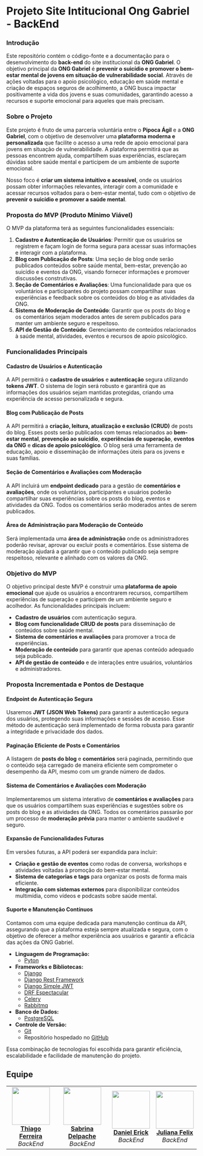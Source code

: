 # Projeto Site Intitucional Ong Gabriel - BackEnd

### Introdução

Este repositório contém o código-fonte e a documentação para o desenvolvimento do **back-end** do site institucional da **ONG Gabriel**. O objetivo principal da **ONG Gabriel** é **prevenir o suicídio e promover o bem-estar mental de jovens em situação de vulnerabilidade social**. Através de ações voltadas para o apoio psicológico, educação em saúde mental e criação de espaços seguros de acolhimento, a ONG busca impactar positivamente a vida dos jovens e suas comunidades, garantindo acesso a recursos e suporte emocional para aqueles que mais precisam.

### Sobre o Projeto

Este projeto é fruto de uma parceria voluntária entre o **Pipoca Ágil** e a **ONG Gabriel**, com o objetivo de desenvolver uma **plataforma moderna e personalizada** que facilite o acesso a uma rede de apoio emocional para jovens em situação de vulnerabilidade. A plataforma permitirá que as pessoas encontrem ajuda, compartilhem suas experiências, esclareçam dúvidas sobre saúde mental e participem de um ambiente de suporte emocional.

Nosso foco é **criar um sistema intuitivo e acessível**, onde os usuários possam obter informações relevantes, interagir com a comunidade e acessar recursos voltados para o bem-estar mental, tudo com o objetivo de **prevenir o suicídio e promover a saúde mental**.

### Proposta do MVP (Produto Mínimo Viável)

O MVP da plataforma terá as seguintes funcionalidades essenciais:

1. **Cadastro e Autenticação de Usuários**: Permitir que os usuários se registrem e façam login de forma segura para acessar suas informações e interagir com a plataforma.
2. **Blog com Publicação de Posts**: Uma seção de blog onde serão publicados conteúdos sobre saúde mental, bem-estar, prevenção ao suicídio e eventos da ONG, visando fornecer informações e promover discussões construtivas.
3. **Seção de Comentários e Avaliações**: Uma funcionalidade para que os voluntários e participantes do projeto possam compartilhar suas experiências e feedback sobre os conteúdos do blog e as atividades da ONG.
4. **Sistema de Moderação de Conteúdo**: Garantir que os posts do blog e os comentários sejam moderados antes de serem publicados para manter um ambiente seguro e respeitoso.
5. **API de Gestão de Conteúdo**: Gerenciamento de conteúdos relacionados à saúde mental, atividades, eventos e recursos de apoio psicológico.

### Funcionalidades Principais

#### Cadastro de Usuários e Autenticação

A API permitirá o **cadastro de usuários** e **autenticação** segura utilizando **tokens JWT**. O sistema de login será robusto e garantirá que as informações dos usuários sejam mantidas protegidas, criando uma experiência de acesso personalizada e segura.

#### Blog com Publicação de Posts

A API permitirá a **criação, leitura, atualização e exclusão (CRUD)** de posts do blog. Esses posts serão publicados com temas relacionados ao **bem-estar mental**, **prevenção ao suicídio**, **experiências de superação**, **eventos da ONG** e **dicas de apoio psicológico**. O blog será uma ferramenta de educação, apoio e disseminação de informações úteis para os jovens e suas famílias.

#### Seção de Comentários e Avaliações com Moderação

A API incluirá um **endpoint dedicado** para a gestão de **comentários e avaliações**, onde os voluntários, participantes e usuários poderão compartilhar suas experiências sobre os posts do blog, eventos e atividades da ONG. Todos os comentários serão moderados antes de serem publicados.

#### Área de Administração para Moderação de Conteúdo

Será implementada uma **área de administração** onde os administradores poderão revisar, aprovar ou excluir posts e comentários. Esse sistema de moderação ajudará a garantir que o conteúdo publicado seja sempre respeitoso, relevante e alinhado com os valores da ONG.

### Objetivo do MVP

O objetivo principal deste MVP é construir uma **plataforma de apoio emocional** que ajude os usuários a encontrarem recursos, compartilhem experiências de superação e participem de um ambiente seguro e acolhedor. As funcionalidades principais incluem:

- **Cadastro de usuários** com autenticação segura.
- **Blog com funcionalidade CRUD de posts** para disseminação de conteúdos sobre saúde mental.
- **Sistema de comentários e avaliações** para promover a troca de experiências.
- **Moderação de conteúdo** para garantir que apenas conteúdo adequado seja publicado.
- **API de gestão de conteúdo** e de interações entre usuários, voluntários e administradores.

### Proposta Incrementada e Pontos de Destaque

#### Endpoint de Autenticação Segura

Usaremos **JWT (JSON Web Tokens)** para garantir a autenticação segura dos usuários, protegendo suas informações e sessões de acesso. Esse método de autenticação será implementado de forma robusta para garantir a integridade e privacidade dos dados.

#### Paginação Eficiente de Posts e Comentários

A listagem de **posts do blog** e **comentários** será paginada, permitindo que o conteúdo seja carregado de maneira eficiente sem comprometer o desempenho da API, mesmo com um grande número de dados.

#### Sistema de Comentários e Avaliações com Moderação

Implementaremos um sistema interativo de **comentários e avaliações** para que os usuários compartilhem suas experiências e sugestões sobre os posts do blog e as atividades da ONG. Todos os comentários passarão por um processo de **moderação prévia** para manter o ambiente saudável e seguro.

#### Expansão de Funcionalidades Futuras

Em versões futuras, a API poderá ser expandida para incluir:

- **Criação e gestão de eventos** como rodas de conversa, workshops e atividades voltadas à promoção do bem-estar mental.
- **Sistema de categorias e tags** para organizar os posts de forma mais eficiente.
- **Integração com sistemas externos** para disponibilizar conteúdos multimídia, como vídeos e podcasts sobre saúde mental.

#### Suporte e Manutenção Contínuos

Contamos com uma equipe dedicada para manutenção contínua da API, assegurando que a plataforma esteja sempre atualizada e segura, com o objetivo de oferecer a melhor experiência aos usuários e garantir a eficácia das ações da ONG Gabriel.

- **Linguagem de Programação:**
  - [Pyton](https://www.python.org/)
- **Frameworks e Bibliotecas:**
  - [Django](https://www.djangoproject.com/)
  - [Django Rest Framework](https://www.django-rest-framework.org/)
  - [Django Simple JWT](https://django-rest-framework-simplejwt.readthedocs.io/en/latest/)
  - [DRF Espectacular](https://drf-spectacular.readthedocs.io/en/latest/)
  - [Celery](https://docs.celeryq.dev/en/stable/)
  - [Rabbitmq](https://pypi.org/project/pillow/)
- **Banco de Dados:**
  - [PostgreSQL](https://www.postgresql.org/)
- **Controle de Versão:**
  - [Git](https://git-scm.com/)
  - Repositório hospedado no [GitHub](https://github.com/)

Essa combinação de tecnologias foi escolhida para garantir eficiência, escalabilidade e facilidade de manutenção do projeto.

## Equipe

<div align="center">
  <table>
    <tr>
      <td align="center">
        <img src="https://avatars.githubusercontent.com/u/108550945?v=4" width="100" ><br>
        <a href="https://github.com/thiagoferreirapy" ><b>Thiago Ferreira</b></a><br>
        <i>BackEnd</i>
      </td>
      <td align="center">
        <img src="https://avatars.githubusercontent.com/u/67665085?v=4" width="100" ><br>
        <a href="https://github.com/Sabrinadelpache" ><b>Sabrina Delpache</b></a><br>
        <i>BackEnd</i>
      </td>
      <td align="center">
        <img src="https://avatars.githubusercontent.com/u/109382838?v=4" width="100" ><br>
        <a href="https://github.com/danielerick-dev" ><b>Daniel Erick</b></a><br>
        <i>BackEnd</i>
      </td>
      <td align="center">
        <img src="https://avatars.githubusercontent.com/u/151978350?v=4" width="100" ><br>
        <a href="https://github.com/juhffelix" ><b>Juliana Felix</b></a><br>
        <i>BackEnd</i>
      </td>
    </tr>
  </table>
</div>
